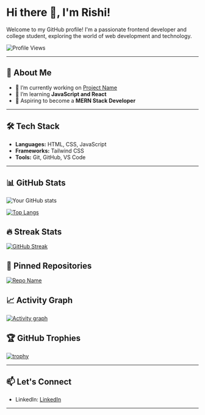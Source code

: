 # Hi there 👋, I'm Rishi!

Welcome to my GitHub profile! I'm a passionate frontend developer and college student, exploring the world of web development and technology.

![Profile Views](https://komarev.com/ghpvc/?username=Rishi06x&color=brightgreen)

---

## 🚀 About Me

- 🔭 I’m currently working on [Project Name](https://github.com/Rishi06x/CoffeeShop-page)
- 🌱 I’m learning **JavaScript and React**  
- 🎯 Aspiring to become a **MERN Stack Developer**  

---

## 🛠️ Tech Stack

- **Languages:** HTML, CSS, JavaScript  
- **Frameworks:** Tailwind CSS 
- **Tools:**  Git, GitHub, VS Code  

---

## 📊 GitHub Stats

![Your GitHub stats](https://github-readme-stats.vercel.app/api?username=Rishi06x&show_icons=true&theme=radical)

[![Top Langs](https://github-readme-stats.vercel.app/api/top-languages/?username=Rishi06x&layout=compact&theme=radical)](https://github.com/anuraghazra/github-readme-stats)

## 🔥 Streak Stats
[![GitHub Streak](https://github-readme-streak-stats.herokuapp.com/?user=Rishi06x&theme=radical)](https://git.io/streak-stats)

## 📌 Pinned Repositories
[![Repo Name](https://github-readme-stats.vercel.app/api/pin/?username=Rishi06x&repo=CoffeeShop-Page&theme=radical)](https://github.com/YOUR_USERNAME/REPO_NAME)

## 📈 Activity Graph
[![Activity graph](https://github-readme-activity-graph.cyclic.app/graph?username=Rishi06x&bg_color=ffffff&color=000000&line=blue&point=black&area=true&hide_border=true)](https://github.com/ashutosh00710/github-readme-activity-graph)

## 🏆 GitHub Trophies
[![trophy](https://github-profile-trophy.vercel.app/?username=Rishi06x&theme=onedark)](https://github.com/ryo-ma/github-profile-trophy)

---

## 📫 Let's Connect

- LinkedIn: [LinkedIn](https://www.linkedin.com/in/rishi-r1206/)  

---

